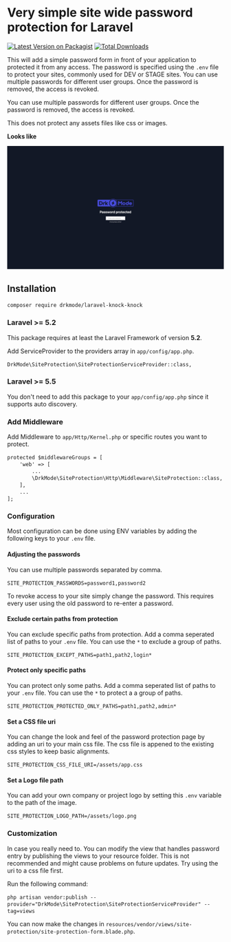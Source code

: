 # Very simple site wide password protection for Laravel

[![Latest Version on Packagist](https://img.shields.io/packagist/v/drkmode/laravel-knock-knock.svg?style=flat-square)](https://packagist.org/packages/:vendor_slug/:package_slug)
[![Total Downloads](https://img.shields.io/packagist/dt/drkmode/laravel-knock-knock.svg?style=flat-square)](https://packagist.org/packages/drkmode/filament-redirects)

This will add a simple password form in front of your application to protected it from any access. The password is
specified using the `.env` file to protect your sites, commonly used for DEV or STAGE sites. You can use multiple
passwords for different user groups. Once the password is removed, the access is revoked.

You can use multiple passwords for different user groups. Once the password is
removed, the access is revoked.

This does not protect any assets files like css or images.

__Looks like__

![SiteProtection](https://raw.githubusercontent.com/DrkMode/laravel-knock-knock/main/preview.jpg)

## Installation

```
composer require drkmode/laravel-knock-knock
```

### Laravel >= 5.2

This package requires at least the Laravel Framework of version **5.2**.

Add ServiceProvider to the providers array in `app/config/app.php`.

```
DrkMode\SiteProtection\SiteProtectionServiceProvider::class,
```

### Laravel >= 5.5

You don't need to add this package to your `app/config/app.php` since it supports auto discovery.

### Add Middleware

Add Middleware to `app/Http/Kernel.php` or specific routes you want to protect.

```
protected $middlewareGroups = [
    'web' => [
        ...
        \DrkMode\SiteProtection\Http\Middleware\SiteProtection::class,
    ],
    ...
];
```

### Configuration

Most configuration can be done using ENV variables by adding the following keys
to your `.env` file.

#### Adjusting the passwords

You can use multiple passwords separated by comma.

```
SITE_PROTECTION_PASSWORDS=password1,password2
```

To revoke access to your site simply change the password. This requires every
user using the old password to re-enter a password.

#### Exclude certain paths from protection

You can exclude specific paths from protection. Add a comma seperated list of paths to your
`.env` file. You can use the `*` to exclude a group of paths.

```
SITE_PROTECTION_EXCEPT_PATHS=path1,path2,login*
```

#### Protect only specific paths

You can protect only some paths. Add a comma seperated list of paths to your
`.env` file. You can use the `*` to protect a a group of paths.

```
SITE_PROTECTION_PROTECTED_ONLY_PATHS=path1,path2,admin*
```

#### Set a CSS file uri

You can change the look and feel of the password protection page by adding an uri
to your main css file. The css file is appened to the existing css styles to keep
basic alignments.

```
SITE_PROTECTION_CSS_FILE_URI=/assets/app.css
```

#### Set a Logo file path

You can add your own company or project logo by setting this `.env` variable to the path of the image.

```
SITE_PROTECTION_LOGO_PATH=/assets/logo.png
```

### Customization

In case you really need to. You can modify the view that handles password entry by publishing the views to your
resource folder. This is not recommended and might cause problems on future updates. Try using the uri to a css
file first.

Run the following command:

```
php artisan vendor:publish --provider="DrkMode\SiteProtection\SiteProtectionServiceProvider" --tag=views
```

You can now make the changes in `resources/vendor/views/site-protection/site-protection-form.blade.php`.
